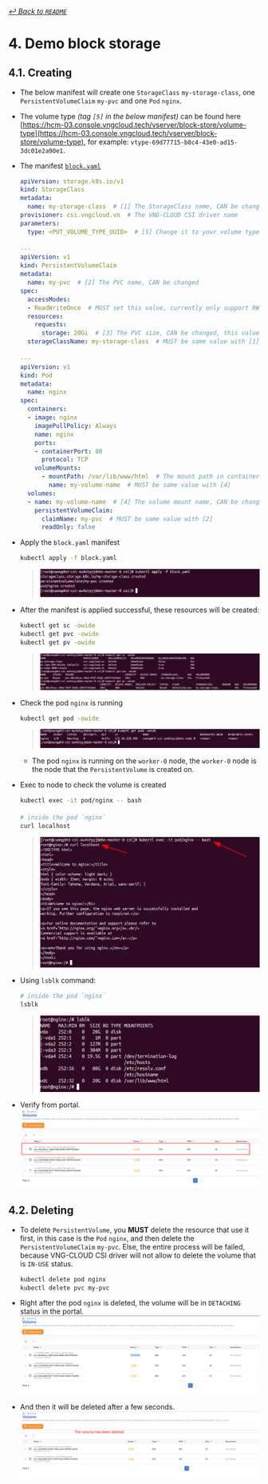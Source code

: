 ###### [↩ Back to `README`](./../README.md)

# 4. Demo block storage
## 4.1. Creating
- The below manifest will create one `StorageClass` `my-storage-class`, one `PersistentVolumeClaim` `my-pvc` and one `Pod` `nginx`.
- The volume type _(tag `[5]` in the below manifest)_ can be found here [https://hcm-03.console.vngcloud.tech/vserver/block-store/volume-type](https://hcm-03.console.vngcloud.tech/vserver/block-store/volume-type), for example: `vtype-69d77715-b8c4-43e0-ad15-3dc01e2a90e1`.
- The manifest [`block.yaml`](./../manifest/block/block.yaml)
  ```yaml
  apiVersion: storage.k8s.io/v1
  kind: StorageClass
  metadata:
    name: my-storage-class  # [1] The StorageClass name, CAN be changed
  provisioner: csi.vngcloud.vn  # The VNG-CLOUD CSI driver name
  parameters:
    type: <PUT_VOLUME_TYPE_UUID>  # [5] Change it to your volume type UUID

  ---
  apiVersion: v1
  kind: PersistentVolumeClaim
  metadata:
    name: my-pvc  # [2] The PVC name, CAN be changed
  spec:
    accessModes:
    - ReadWriteOnce  # MUST set this value, currently only support RWO
    resources:
      requests:
        storage: 20Gi  # [3] The PVC size, CAN be changed, this value MUST be in the valid range of the proper volume type
    storageClassName: my-storage-class  # MUST be same value with [1], not set this value will use default StorageClass

  ---
  apiVersion: v1
  kind: Pod
  metadata:
    name: nginx
  spec:
    containers:
    - image: nginx
      imagePullPolicy: Always
      name: nginx
      ports:
      - containerPort: 80
        protocol: TCP
      volumeMounts:
        - mountPath: /var/lib/www/html  # The mount path in container, CAN be changed
          name: my-volume-name  # MUST be same value with [4]
    volumes:
    - name: my-volume-name  # [4] The volume mount name, CAN be changed
      persistentVolumeClaim:
        claimName: my-pvc  # MUST be same value with [2]
        readOnly: false
  ```
- Apply the `block.yaml` manifest
  ```bash
  kubectl apply -f block.yaml
  ```
  > ![](./../img/04.png)

- After the manifest is applied successful, these resources will be created:
  ```bash
  kubectl get sc -owide
  kubectl get pvc -owide
  kubectl get pv -owide
  ```
  > ![](./../img/05.png)

- Check the pod `nginx` is running
  ```bash
  kubectl get pod -owide
  ```
  > ![](./../img/06.png)
  - The pod `nginx` is running on the `worker-0` node, the `worker-0` node is the node that the `PersistentVolume` is created on.

- Exec to node to check the volume is created
  ```bash
  kubectl exec -it pod/nginx -- bash

  # inside the pod `nginx`
  curl localhost
  ```
  > ![](./../img/07.png)

- Using `lsblk` command:
    ```bash
    # inside the pod `nginx`
    lsblk
    ```
    > ![](./../img/08.png)
  
- Verify from portal.
  ![](./../img/09.png)
## 4.2. Deleting
- To delete `PersistentVolume`, you **MUST** delete the resource that use it first, in this case is the `Pod` `nginx`, and then delete the `PersistentVolumeClaim` `my-pvc`. Else, the entire process will be failed, because VNG-CLOUD CSI driver will not allow to delete the volume that is `IN-USE` status.
  ```bash
  kubectl delete pod nginx
  kubectl delete pvc my-pvc
  ```

- Right after the pod `nginx` is deleted, the volume will be in `DETACHING` status in the portal.
  ![](./../img/10.png)
- And then it will be deleted after a few seconds.
  ![](./../img/11.png)
